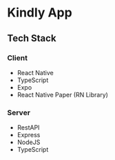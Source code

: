 # Kindly App

## Tech Stack
### Client
- React Native
- TypeScript
- Expo
- React Native Paper (RN Library)

### Server
- RestAPI
- Express
- NodeJS
- TypeScript
